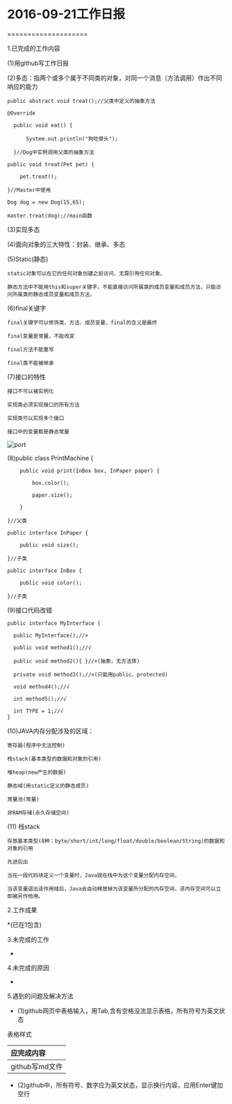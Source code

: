 # 2016-09-21工作日报
====================

1.已完成的工作内容

  (1)用github写工作日报
 
  (2)多态：指两个或多个属于不同类的对象，对同一个消息（方法调用）作出不同响应的能力

    public abstract void treat();//父类中定义的抽象方法

    @Override
    
	  public void eat() {
	  
		  System.out.println("狗吃骨头");
		  
	  }//Dog中实例调用父类的抽象方法
	  
  	public void treat(Pet pet) {
  		
  		pet.treat();

  	}//Master中使用
  	
  	Dog dog = new Dog(15,65);
  	
  	master.treat(dog);//main函数
  	
  (3)实现多态
  
  
  (4)面向对象的三大特性：封装、继承、多态
  
  (5)Static(静态)
  
    static对象可以在它的任何对象创建之前访问，无需引用任何对象。
    
    静态方法中不能用this和super关键字，不能直接访问所属类的成员变量和成员方法，只能访问所属类的静态成员变量和成员方法。
    
  (6)final关键字
  
    final关键字可以修饰类、方法、成员变量，final的含义是最终
    
    final变量是常量，不能改变
    
    final方法不能重写
    
    final类不能被继承
    
  (7)接口的特性
  
    接口不可以被实例化
    
    实现类必须实现接口的所有方法
    
    实现类可以实现多个接口
    
    接口中的变量都是静态常量
    
![port](daily/images/port.jpg)
    
  (8)public class PrintMachine {

    	public void print(InBox box, InPaper paper) {
    	
    		box.color();
    		
    		paper.size();
    		
    	}
    	
    }//父类

    public interface InPaper {

    	public void size();
    	
    }//子类

    public interface InBox {

    	public void color();
    	
    }//子类
    
  (9)接口代码改错
  
    public interface MyInterface {
  
      public MyInterface();//×
      
      public void method1();//√
      
      public void method2(){ }//×(抽象，无方法体)
      
      private void method3();//×(只能用public、protected)
      
      void method4();//√
      
      int method5();//√
      
      int TYPE = 1;//√
    }
    
  (10)JAVA内存分配涉及的区域：
  
    寄存器(程序中无法控制)
    
    栈stack(基本类型的数据和对象的引用)
    
    堆heap(new产生的数据)
    
    静态域(用static定义的静态成员)
    
    常量池(常量)
    
    非RAM存储(永久存储空间)
    
  (11) 栈stack
  
    存放基本类型(8种：byte/short/int/long/float/double/boolean/String)的数据和对象的引用
    
    先进后出
    
    当在一段代码块定义一个变量时，Java就在栈中为这个变量分配内存空间，
    
    当该变量退出该作用域后，Java会自动释放掉为该变量所分配的内存空间，该内存空间可以立即被另作他用。

2.工作成果

 *(已在1包含)
  
3.未完成的工作

 *
  
4.未完成的原因

 *
  
5.遇到的问题及解决方法

 * (1)github网页中表格输入，用Tab,含有空格没法显示表格，所有符号为英文状态
 
 表格样式
 
|应完成内容     |
|:--------------|
|github写md文件 |

  * (2)github中，所有符号、数字应为英文状态，显示换行内容，应用Enter键加空行
